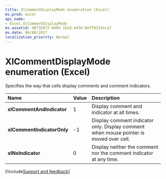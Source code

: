 ```yaml
---
title: XlCommentDisplayMode enumeration (Excel)
ms.prod: excel
api_name:
- Excel.XlCommentDisplayMode
ms.assetid: d0735872-048e-1b1d-ed36-0eff0322eca7
ms.date: 06/08/2017
localization_priority: Normal
---
```



# XlCommentDisplayMode enumeration (Excel)

Specifies the way that cells display comments and comment indicators.



|Name|Value|Description|
|:-----|:-----|:-----|
| **xlCommentAndIndicator**|1|Display comment and indicator at all times.|
| **xlCommentIndicatorOnly**|-1|Display comment indicator only. Display comment when mouse pointer is moved over cell.|
| **xlNoIndicator**|0|Display neither the comment nor the comment indicator at any time.|

[!include[Support and feedback](~/includes/feedback-boilerplate.md)]